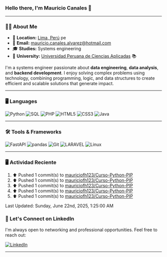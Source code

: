 ### **Hello there, I'm Mauricio Canales 👋**

---

### 🧑‍💻 **About Me**

- 📍 **Location:** <a href="https://www.google.com/maps/search/bogot%C3%A1/@4.6486259,-74.2478946,11z" target="_blank">Lima, Perú</a> pe 
- 📧 **Email:** [mauricio.canales.alvarez@hotmail.com](mailto:mauricio.canales.alvarez@hotmail.com) 
- 🎓 **Studies:** Systems engineering
- 🏫 **University:** [Universidad Peruana de Ciencias Aplicadas](https://www.upc.edu.pe/) 📚 



I'm a systems engineer passionate about **data engineering**, **data analysis**, and **backend development**. I enjoy solving complex problems using technology, combining programming, logic, and data structures to create efficient and scalable solutions that generate impact.

---

### 🖥️ **Languages**
![Python](https://img.shields.io/badge/Python-3776AB?style=for-the-badge&logo=python&logoColor=white)
![SQL](https://img.shields.io/badge/SQL-316192?style=for-the-badge&logo=postgresql&logoColor=white)
![PHP](https://img.shields.io/badge/PHP-777BB4?style=for-the-badge&logo=php&logoColor=white)
![HTML5](https://img.shields.io/badge/HTML5-E34F26?style=for-the-badge&logo=html5&logoColor=white)
![CSS3](https://img.shields.io/badge/CSS3-1572B6?style=for-the-badge&logo=css3&logoColor=white)
![Java](https://img.shields.io/badge/Java-ED8B00?style=for-the-badge&logo=openjdk&logoColor=white)

---

### 🛠️ **Tools & Frameworks**
![FastAPI](https://img.shields.io/badge/FastAPI-009688?style=for-the-badge&logo=fastapi&logoColor=white)
![pandas](https://img.shields.io/badge/pandas-150458?style=for-the-badge&logo=pandas&logoColor=white)
![Git](https://img.shields.io/badge/Git-F05032?style=for-the-badge&logo=git&logoColor=white)
![LARAVEL](https://img.shields.io/badge/Laravel-FF2D20?style=for-the-badge&logo=laravel&logoColor=white)
![Linux](https://img.shields.io/badge/Linux-FCC624?style=for-the-badge&logo=linux&logoColor=black)

---

### 🖥️ Actividad Reciente
<!--RECENT_ACTIVITY:start-->
1. ⬆️ Pushed 1 commit(s) to [mauriciofh123/Curso-Python-PIP](https://github.com/mauriciofh123/Curso-Python-PIP)<br>
2. ⬆️ Pushed 1 commit(s) to [mauriciofh123/Curso-Python-PIP](https://github.com/mauriciofh123/Curso-Python-PIP)<br>
3. ⬆️ Pushed 1 commit(s) to [mauriciofh123/Curso-Python-PIP](https://github.com/mauriciofh123/Curso-Python-PIP)<br>
4. ⬆️ Pushed 1 commit(s) to [mauriciofh123/Curso-Python-PIP](https://github.com/mauriciofh123/Curso-Python-PIP)<br>
5. ⬆️ Pushed 1 commit(s) to [mauriciofh123/Curso-Python-PIP](https://github.com/mauriciofh123/Curso-Python-PIP)<br>
<!--RECENT_ACTIVITY:end-->
<!--RECENT_ACTIVITY:last_update-->
Last Updated: Sunday, June 22nd, 2025, 1:25:00 AM
<!--RECENT_ACTIVITY:last_update_end-->


### 📇 Let's Connect on LinkedIn

I'm always open to networking and professional opportunities. Feel free to reach out:

[![LinkedIn](https://img.shields.io/badge/LinkedIn-0077B5?style=for-the-badge&logo=linkedin&logoColor=white)](https://www.linkedin.com/in/jorge-mauricio-canales-alvarez-80b200245/)

---
